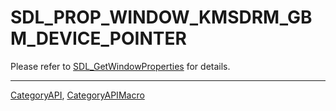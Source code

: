 # SDL_PROP_WINDOW_KMSDRM_GBM_DEVICE_POINTER

Please refer to [SDL_GetWindowProperties](SDL_GetWindowProperties) for details.

----
[CategoryAPI](CategoryAPI), [CategoryAPIMacro](CategoryAPIMacro)

